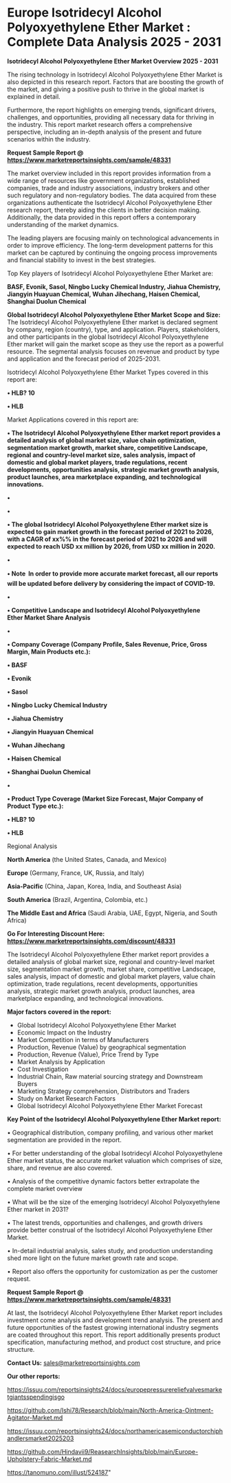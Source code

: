 # Europe Isotridecyl Alcohol Polyoxyethylene Ether Market : Complete Data Analysis 2025 - 2031

<Strong> Isotridecyl Alcohol Polyoxyethylene Ether Market Overview 2025 - 2031</strong>

The rising technology in Isotridecyl Alcohol Polyoxyethylene Ether Market is also depicted in this research report. Factors that are boosting the growth of the market, and giving a positive push to thrive in the global market is explained in detail.

Furthermore, the report highlights on emerging trends, significant drivers, challenges, and opportunities, providing all necessary data for thriving in the industry. This report market research offers a comprehensive perspective, including an in-depth analysis of the present and future scenarios within the industry.

<strong>Request Sample Report @ <a href=https://www.marketreportsinsights.com/sample/48331>https://www.marketreportsinsights.com/sample/48331</a></strong>

The market overview included in this report provides information from a wide range of resources like government organizations, established companies, trade and industry associations, industry brokers and other such regulatory and non-regulatory bodies. The data acquired from these organizations authenticate the Isotridecyl Alcohol Polyoxyethylene Ether research report, thereby aiding the clients in better decision making. Additionally, the data provided in this report offers a contemporary understanding of the market dynamics.

The leading players are focusing mainly on technological advancements in order to improve efficiency. The long-term development patterns for this market can be captured by continuing the ongoing process improvements and financial stability to invest in the best strategies.

Top Key players of Isotridecyl Alcohol Polyoxyethylene Ether Market are:

<strong>BASF, Evonik, Sasol, Ningbo Lucky Chemical Industry, Jiahua Chemistry, Jiangyin Huayuan Chemical, Wuhan Jihechang, Haisen Chemical, Shanghai Duolun Chemical</strong>

<strong><b>Global Isotridecyl Alcohol Polyoxyethylene Ether Market Scope and Size:</b></strong>
The Isotridecyl Alcohol Polyoxyethylene Ether market is declared segment by company, region (country), type, and application. Players, stakeholders, and other participants in the global Isotridecyl Alcohol Polyoxyethylene Ether market will gain the market scope as they use the report as a powerful resource. The segmental analysis focuses on revenue and product by type and application and the forecast period of 2025-2031.

Isotridecyl Alcohol Polyoxyethylene Ether Market Types covered in this report are:

<strong>•  HLB? 10

•  HLB</strong>

Market Applications covered in this report are:

<strong>•  The Isotridecyl Alcohol Polyoxyethylene Ether market report provides a detailed analysis of global market size, value chain optimization, segmentation market growth, market share, competitive Landscape, regional and country-level market size, sales analysis, impact of domestic and global market players, trade regulations, recent developments, opportunities analysis, strategic market growth analysis, product launches, area marketplace expanding, and technological innovations.

•  

•  

•  The global Isotridecyl Alcohol Polyoxyethylene Ether market size is expected to gain market growth in the forecast period of 2021 to 2026, with a CAGR of xx%% in the forecast period of 2021 to 2026 and will expected to reach USD xx million by 2026, from USD xx million in 2020.

•  

•  Note  In order to provide more accurate market forecast, all our reports will be updated before delivery by considering the impact of COVID-19.

•  

•  Competitive Landscape and Isotridecyl Alcohol Polyoxyethylene Ether Market Share Analysis

•  

•  Company Coverage (Company Profile, Sales Revenue, Price, Gross Margin, Main Products etc.): 

•  BASF

•  Evonik

•  Sasol

•  Ningbo Lucky Chemical Industry

•  Jiahua Chemistry

•  Jiangyin Huayuan Chemical

•  Wuhan Jihechang

•  Haisen Chemical

•  Shanghai Duolun Chemical

•  

•  Product Type Coverage (Market Size  Forecast, Major Company of Product Type etc.):

•  HLB? 10

•  HLB</strong> 

Regional Analysis

<strong>North America</strong> (the United States, Canada, and Mexico)

<strong>Europe</strong> (Germany, France, UK, Russia, and Italy)

<strong>Asia-Pacific</strong> (China, Japan, Korea, India, and Southeast Asia)

<strong>South America</strong> (Brazil, Argentina, Colombia, etc.)

<strong>The Middle East and Africa</strong> (Saudi Arabia, UAE, Egypt, Nigeria, and South Africa)

<strong>Go For Interesting Discount Here: <a href=https://www.marketreportsinsights.com/discount/48331>https://www.marketreportsinsights.com/discount/48331</a></strong>

The Isotridecyl Alcohol Polyoxyethylene Ether market report provides a detailed analysis of global market size, regional and country-level market size, segmentation market growth, market share, competitive Landscape, sales analysis, impact of domestic and global market players, value chain optimization, trade regulations, recent developments, opportunities analysis, strategic market growth analysis, product launches, area marketplace expanding, and technological innovations.

<strong><b>Major factors covered in the report:</b></strong>
<ul>
  <li>Global Isotridecyl Alcohol Polyoxyethylene Ether Market </li>
  <li>Economic Impact on the Industry</li>
  <li>Market Competition in terms of Manufacturers</li>
  <li>Production, Revenue (Value) by geographical segmentation</li>
  <li>Production, Revenue (Value), Price Trend by Type</li>
  <li>Market Analysis by Application</li>
  <li>Cost Investigation</li>
  <li>Industrial Chain, Raw material sourcing strategy and Downstream Buyers</li>
  <li>Marketing Strategy comprehension, Distributors and Traders</li>
  <li>Study on Market Research Factors</li>
  <li>Global Isotridecyl Alcohol Polyoxyethylene Ether Market Forecast</li>
</ul>

<strong><b>Key Point of the Isotridecyl Alcohol Polyoxyethylene Ether Market report:</b></strong>

• Geographical distribution, company profiling, and various other market segmentation are provided in the report.

• For better understanding of the global Isotridecyl Alcohol Polyoxyethylene Ether market status, the accurate market valuation which comprises of size, share, and revenue are also covered.

• Analysis of the competitive dynamic factors better extrapolate the complete market overview

• What will be the size of the emerging Isotridecyl Alcohol Polyoxyethylene Ether market in 2031?

• The latest trends, opportunities and challenges, and growth drivers provide better construal of the Isotridecyl Alcohol Polyoxyethylene Ether Market.

• In-detail industrial analysis, sales study, and production understanding shed more light on the future market growth rate and scope.

• Report also offers the opportunity for customization as per the customer request.

<strong>Request Sample Report @ <a href=https://www.marketreportsinsights.com/sample/48331>https://www.marketreportsinsights.com/sample/48331</a></strong>

At last, the Isotridecyl Alcohol Polyoxyethylene Ether Market report includes investment come analysis and development trend analysis. The present and future opportunities of the fastest growing international industry segments are coated throughout this report. This report additionally presents product specification, manufacturing method, and product cost structure, and price structure.

<strong>Contact Us:</strong>
sales@marketreportsinsights.com

<strong>Our other reports:</strong>

<a href=https://issuu.com/reportsinsights24/docs/europepressurereliefvalvesmarketgiantsspendingisgo>https://issuu.com/reportsinsights24/docs/europepressurereliefvalvesmarketgiantsspendingisgo</a>

<a href=https://github.com/Ishi78/Research/blob/main/North-America-Ointment-Agitator-Market.md>https://github.com/Ishi78/Research/blob/main/North-America-Ointment-Agitator-Market.md</a>

<a href=https://issuu.com/reportsinsights24/docs/northamericasemiconductorchiphandlersmarket2025203>https://issuu.com/reportsinsights24/docs/northamericasemiconductorchiphandlersmarket2025203</a>

<a href=https://github.com/Hindavii9/ReasearchInsights/blob/main/Europe-Upholstery-Fabric-Market.md>https://github.com/Hindavii9/ReasearchInsights/blob/main/Europe-Upholstery-Fabric-Market.md</a>

<a href=https://tanomuno.com/illust/524187>https://tanomuno.com/illust/524187</a>"
